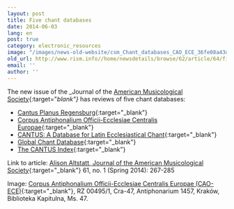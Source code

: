 ```yaml
---
layout: post
title: Five chant databases
date: 2014-06-03
lang: en
post: true
category: electronic_resources
image: "/images/news-old-website/csm_Chant_databases_CAO_ECE_36fe08a43d.jpg"
old_url: http://www.rism.info//home/newsdetails/browse/62/article/64/five-chant-databases.html
email: ''
author: ''
---
```


The new issue of the _Journal of the [American Musicological Society](http://www.ams-net.org/){:target="_blank"}_ has reviews of five chant databases:

- [Cantus Planus Regensburg](http://www.uni-regensburg.de/Fakultaeten/phil_Fak_I/Musikwissenschaft/cantus/){:target="_blank"}
- [Corpus Antiphonalium Officii-Ecclesiae Centralis Europae](http://www.zti.hu/earlymusic/cao-ece/cao-ece.html){:target="_blank"}
- [CANTUS: A Database for Latin Ecclesiastical Chant](http://www.cantusdatabase.org/){:target="_blank"}
- [Global Chant Database](http://www.globalchant.org/){:target="_blank"}
- [The CANTUS Index](http://cantusindex.org/){:target="_blank"}

Link to article: [Alison Altstatt, Journal of the American Musicological Society](http://www.jstor.org/stable/10.1525/jams.2014.67.1.267){:target="_blank"} 61, no. 1 (Spring 2014): 267-285

Image: [Corpus Antiphonalium Officii-Ecclesiae Centralis Europae (CAO-ECE)](http://earlymusic.zti.hu/cao-ece/cao-ece.html){:target="_blank"}, RZ 00495/1, Cra-47, Antiphonarium 1457, Kraków, Biblioteka Kapitulna, Ms. 47.